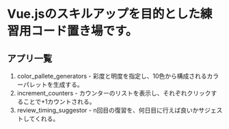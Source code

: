 # Vue.jsのスキルアップを目的とした練習用コード置き場です。
## アプリ一覧
1. color_pallete_generators - 彩度と明度を指定し、10色から構成されるカラーパレットを生成する。
1. increment_counters - カウンターのリストを表示し、それぞれクリックすることで+1カウントされる。
1. review_timing_suggestor - n回目の復習を、何日目に行えば良いかサジェストしてくれる。
